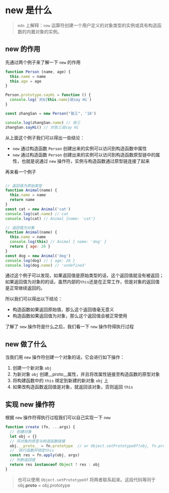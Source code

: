 # new 是什么

> `mdn` 上解释：`new` 运算符创建一个用户定义的对象类型的实例或具有构造函数的内置对象的实例。

## new 的作用

先通过两个例子来了解一下 `new` 的作用

```js
function Person (name, age) {
  this.name = name
  this.age = age
}

Person.prototype.sayHi = function () {
  console.log(`对${this.name}说say Hi`)
}

const zhangSan = new Person("张三", '18')

console.log(zhangSan.name) // 张三
zhangSan.sayHi() // 对张三说say Hi
```

从上面这个例子我们可以得出一些结论：

- `new` 通过构造函数 `Person` 创建出来的实例可以访问到构造函数中属性
- `new` 通过构造函数 `Person` 创建出来的实例可以访问到构造函数原型链中的属性，也就是说通过 `new` 操作符，实例与构造函数通过原型链连接了起来

再来看一个例子

```js

// 返回值为原始类型
function Animal(name) {
  this.name = name
  return name
}
const cat = new Animal('cat')
console.log(cat.name) // cat
console.log(cat) // Animal {name: 'cat'}

// 返回值为对象
function Animal(name) {
  this.name = name
  console.log(this) // Animal { name: 'dog' }
  return { age: 26 }
}
const dog = new Animal('dog')
console.log(dog) // { age: 26 }
console.log(dog.name) // 'undefined'
```

通过这个例子可以发现，如果返回值是原始类型的话，这个返回值就没有被返回；如果返回值为对象的的话，虽然内部的`this`还是在正常工作，但是对象的返回值是正常继续返回的。

所以我们可以得出以下结论： 

- 构造函数如果返回原始值，那么这个返回值毫无意义
- 构造函数如果返回值为对象，那么这个返回值会被正常使用

了解了 `new` 操作符是什么之后，我们看一下 `new` 操作符得执行过程

## new 做了什么

当我们用 `new` 操作符创建一个对象的话，它会进行如下操作：

1. 创建一个新对象 `obj`
2. 为新对象 `obj` 创建__proto__属性，并且将改属性链接至构造函数的原型对象
3. 将构建函数中的 `this` 绑定到新建的新对象 `obj` 上
4. 如果改构造函数返回值是对象，就返回该对象，否则返回 `this`

## 实现 new 操作符

根据 `new` 操作符得执行过程我们可以自己实现一下 `new`

```js
function create (fn, ...args) {
  // 创建对象
  let obj = {}
  // 将对象的原型与构造函数链接
  obj.__proto__ = fn.prototype  // or Object.setPrototypeOf(obj, fn.prototype) 
  //  执行函数并绑定this
  const res = fn.apply(obj, args)
  // 判断返回值
  return res instanceof Object ? res : obj
}
```

> 也可以使用 `Object.setPrototypeOf` 将两者联系起来。这段代码等同于 obj.__proto__ = obj.prototype